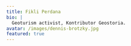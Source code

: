 ```yaml
---
title: Fikli Perdana
bio: |
  Geoturism activist, Kontributor Geostoria.
avatar: /images/dennis-brotzky.jpg
featured: true
---
```

